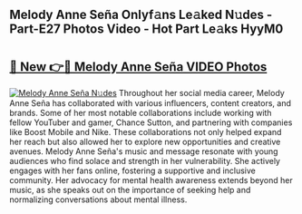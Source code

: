 ## Melody Anne Seña Onlyf𝚊ns Le𝚊ked N𝚞des - Part-E27 Photos Video - Hot Part Le𝚊ks HyyM0

# <h2><a href="http://ab90549.deff.icu/?id=Melody+Anne+Se%c3%b1a">🔗 New 👉🔴 Melody Anne Seña VIDEO Photos</a></h2>

[![Melody Anne Seña N𝚞des](https://i.imgur.com/rIISA9y.gif)](http://ab90549.deff.icu/?id=Melody+Anne+Se%c3%b1a)
Throughout her social media career, Melody Anne Seña has collaborated with various influencers, content creators, and brands. Some of her most notable collaborations include working with fellow YouTuber and gamer, Chance Sutton, and partnering with companies like Boost Mobile and Nike. These collaborations not only helped expand her reach but also allowed her to explore new opportunities and creative avenues. Melody Anne Seña's music and message resonate with young audiences who find solace and strength in her vulnerability. She actively engages with her fans online, fostering a supportive and inclusive community. Her advocacy for mental health awareness extends beyond her music, as she speaks out on the importance of seeking help and normalizing conversations about mental illness.
